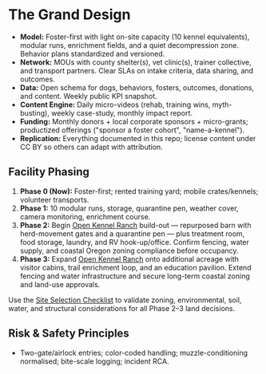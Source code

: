 # The Grand Design

- **Model:** Foster-first with light on-site capacity (10 kennel equivalents), modular runs, enrichment fields, and a quiet decompression zone. Behavior plans standardized and versioned.
- **Network:** MOUs with county shelter(s), vet clinic(s), trainer collective, and transport partners. Clear SLAs on intake criteria, data sharing, and outcomes.
- **Data:** Open schema for dogs, behaviors, fosters, outcomes, donations, and content. Weekly public KPI snapshot.
- **Content Engine:** Daily micro-videos (rehab, training wins, myth-busting), weekly case-study, monthly impact report.
- **Funding:** Monthly donors + local corporate sponsors + micro-grants; productized offerings ("sponsor a foster cohort", "name-a-kennel").
- **Replication:** Everything documented in this repo; license content under CC BY so others can adapt with attribution.

## Facility Phasing
1) **Phase 0 (Now):** Foster-first; rented training yard; mobile crates/kennels; volunteer transports.  
2) **Phase 1:** 10 modular runs, storage, quarantine pen, weather cover, camera monitoring, enrichment course.  
3) **Phase 2:** Begin [Open Kennel Ranch](OpenKennelRanch.md) build-out — repurposed barn with herd-movement gates and a quarantine pen — plus treatment room, food storage, laundry, and RV hook-up/office. Confirm fencing, water supply, and coastal Oregon zoning compliance before occupancy.
4) **Phase 3:** Expand [Open Kennel Ranch](OpenKennelRanch.md) onto additional acreage with visitor cabins, trail enrichment loop, and an education pavilion. Extend fencing and water infrastructure and secure long-term coastal zoning and land-use approvals.

Use the [Site Selection Checklist](../ops/SiteSelectionChecklist.md) to validate zoning, environmental, soil, water, and structural considerations for all Phase 2–3 land decisions.

## Risk & Safety Principles
- Two-gate/airlock entries; color-coded handling; muzzle-conditioning normalised; bite-scale logging; incident RCA.
